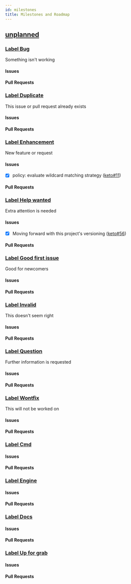 ```yaml
---
id: milestones
title: Milestones and Roadmap
---
```


## [unplanned](https://github.com/ory/keto/milestone/1)

### [Label Bug](https://github.com/ory/keto/labels/bug)

Something isn't working

#### Issues

#### Pull Requests

### [Label Duplicate](https://github.com/ory/keto/labels/duplicate)

This issue or pull request already exists

#### Issues

#### Pull Requests

### [Label Enhancement](https://github.com/ory/keto/labels/enhancement)

New feature or request

#### Issues

* [x] policy: evaluate wildcard matching strategy ([keto#11](https://github.com/ory/keto/issues/11))

#### Pull Requests

### [Label Help wanted](https://github.com/ory/keto/labels/help%20wanted)

Extra attention is needed

#### Issues

* [x] Moving forward with this project's versioning ([keto#56](https://github.com/ory/keto/issues/56))

#### Pull Requests

### [Label Good first issue](https://github.com/ory/keto/labels/good%20first%20issue)

Good for newcomers

#### Issues

#### Pull Requests

### [Label Invalid](https://github.com/ory/keto/labels/invalid)

This doesn't seem right

#### Issues

#### Pull Requests

### [Label Question](https://github.com/ory/keto/labels/question)

Further information is requested

#### Issues

#### Pull Requests

### [Label Wontfix](https://github.com/ory/keto/labels/wontfix)

This will not be worked on

#### Issues

#### Pull Requests

### [Label Cmd](https://github.com/ory/keto/labels/cmd)

#### Issues

#### Pull Requests

### [Label Engine](https://github.com/ory/keto/labels/engine)

#### Issues

#### Pull Requests

### [Label Docs](https://github.com/ory/keto/labels/docs)

#### Issues

#### Pull Requests

### [Label Up for grab](https://github.com/ory/keto/labels/up%20for%20grab)

#### Issues

#### Pull Requests

